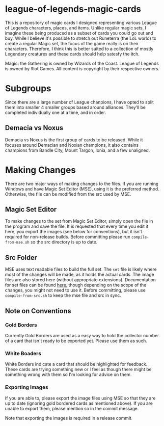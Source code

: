# league-of-legends-magic-cards

This is a repository of magic cards I designed representing various League of Legends characters, places, and items. 
Unlike regular magic sets, I imagine these being produced as a subset of cards you could go out and buy. 
While I believe it's possible to stretch out Runeterra (the LoL world) to create a regular Magic set, the focus of the game really is on their characters. 
Therefore, I think this is better suited to a collection of mostly Legendary creatures 
and these cards should help satesfy the itch.

Magic: the Gathering is owned by Wizards of the Coast. League of Legends is owned by Riot Games. All content is copyright by their respective owners.

# Subgroups

Since there are a large number of League chanpions, 
I have opted to split them into smaller 4 smaller groups based around alliances. 
They'll be completed individually one at a time, and in order.

## Demacia vs Noxus

Demacia vs Noxus is the first group of cards to be released. 
While it focuses around Demacian and Noxian champions, it also contains champions from Bandle City, Mount Targon, Ionia, and a few unaligned. 

# Making Changes

There are two major ways of making changes to the files. If you are running Windows and have Magic Set Editor (MSE), using it is the preferred method. Otherwise, the file can be modified from the src used by MSE.

## Magic Set Editor

To make changes to the set from Magic Set Editor, simply open the file in the program and save the file. It is requested that every time you edit it here, you export the images (see below for conventions), but it isn't required for non-release builds.
Before committing please run `compile-from-mse.sh` so the src directory is up to date.

## Src Folder

MSE uses text readable files to build the full set. The `set` file is likely where most of the changes will be made, as it holds the actual cards. The image files are also stored here (without appropriate extensions).
Documentation for set files can be found [here](http://magicseteditor.sourceforge.net/doc/type/set "Magic Set Editor - Set Types"), though depending on the scope of the changes, you might not need to use it.
Before committing, please use `compile-from-src.sh` to keep the mse file and src in sync.

## Note on Conventions

### Gold Borders
Currently Gold Borders are used as a easy way to hold the collector number of a card that isn't ready to be exported yet. Please use them as such.

### White Boaders
White Borders indicate a card that should be highlighted for feedback. These cards are trying something new or I feel as though there might be something wrong with them so I'm looking for advice on them.

### Exporting Images
If you are able to, please export the image files using MSE so that they are up to date (ignoring gold bordered cards as mentioned above). If you are unable to export them, please mention so in the commit message. 

Note that exporting the images is required in a release commit.
